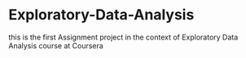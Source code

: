 # Exploratory-Data-Analysis
this is the first Assignment project in the context of Exploratory Data Analysis course at Coursera
